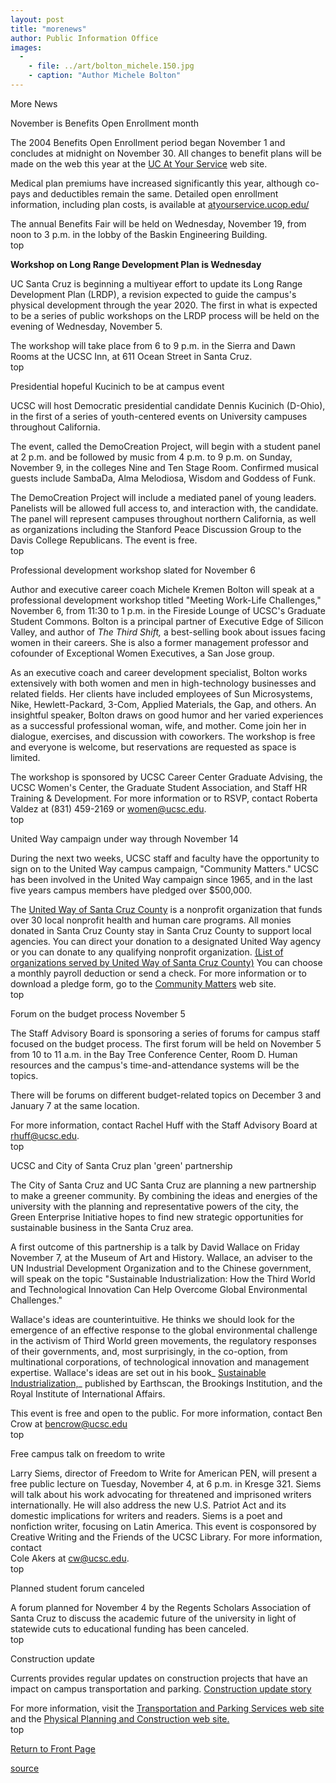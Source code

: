 ```yaml
---
layout: post
title: "morenews"
author: Public Information Office
images:
  -
    - file: ../art/bolton_michele.150.jpg
    - caption: "Author Michele Bolton"
---
```


More News

November is Benefits Open Enrollment month

The 2004 Benefits Open Enrollment period began November 1 and concludes at midnight on November 30. All changes to benefit plans will be made on the web this year at the [UC At Your Service][1] web site.  

Medical plan premiums have increased significantly this year, although co-pays and deductibles remain the same. Detailed open enrollment information, including plan costs, is available at [atyourservice.ucop.edu/][2]  

The annual Benefits Fair will be held on Wednesday, November 19, from noon to 3 p.m. in the lobby of the Baskin Engineering Building.  
top

**Workshop on Long Range Development Plan is Wednesday**

UC Santa Cruz is beginning a multiyear effort to update its Long Range Development Plan (LRDP), a revision expected to guide the campus's physical development through the year 2020. The first in what is expected to be a series of public workshops on the LRDP process will be held on the evening of Wednesday, November 5.  
  
The workshop will take place from 6 to 9 p.m. in the Sierra and Dawn Rooms at the UCSC Inn, at 611 Ocean Street in Santa Cruz.  
top

Presidential hopeful Kucinich to be at campus event

UCSC will host Democratic presidential candidate Dennis Kucinich (D-Ohio), in the first of a series of youth-centered events on University campuses throughout California.

The event, called the DemoCreation Project, will begin with a student panel at 2 p.m. and be followed by music from 4 p.m. to 9 p.m. on Sunday, November 9, in the colleges Nine and Ten Stage Room. Confirmed musical guests include SambaDa, Alma Melodiosa, Wisdom and Goddess of Funk.

The DemoCreation Project will include a mediated panel of young leaders. Panelists will be allowed full access to, and interaction with, the candidate. The panel will represent campuses throughout northern California, as well as organizations including the Stanford Peace Discussion Group to the Davis College Republicans. The event is free.  
top

Professional development workshop slated for November 6

Author and executive career coach Michele Kremen Bolton will speak at a professional development workshop titled "Meeting Work-Life Challenges," November 6, from 11:30 to 1 p.m. in the Fireside Lounge of UCSC's Graduate Student Commons. Bolton is a principal partner of Executive Edge of Silicon Valley, and author of _The Third Shift,_ a best-selling book about issues facing women in their careers. She is also a former management professor and cofounder of Exceptional Women Executives, a San Jose group.

As an executive coach and career development specialist, Bolton works extensively with both women and men in high-technology businesses and related fields. Her clients have included employees of Sun Microsystems, Nike, Hewlett-Packard, 3-Com, Applied Materials, the Gap, and others. An insightful speaker, Bolton draws on good humor and her varied experiences as a successful professional woman, wife, and mother. Come join her in dialogue, exercises, and discussion with coworkers. The workshop is free and everyone is welcome, but reservations are requested as space is limited.  

The workshop is sponsored by UCSC Career Center Graduate Advising, the UCSC Women's Center, the Graduate Student Association, and Staff HR Training & Development. For more information or to RSVP, contact Roberta Valdez at (831) 459-2169 or [women@ucsc.edu][3].  
top

United Way campaign under way through November 14

During the next two weeks, UCSC staff and faculty have the opportunity to sign on to the United Way campus campaign, "Community Matters." UCSC has been involved in the United Way campaign since 1965, and in the last five years campus members have pledged over $500,000.

The [United Way of Santa Cruz County][4] is a nonprofit organization that funds over 30 local nonprofit health and human care programs. All monies donated in Santa Cruz County stay in Santa Cruz County to support local agencies. You can direct your donation to a designated United Way agency or you can donate to any qualifying nonprofit organization. [(List of organizations served by United Way of Santa Cruz County)][5] You can choose a monthly payroll deduction or send a check. For more information or to download a pledge form, go to the [Community Matters][6] web site.  
top   

Forum on the budget process November 5

The Staff Advisory Board is sponsoring a series of forums for campus staff focused on the budget process. The first forum will be held on November 5 from 10 to 11 a.m. in the Bay Tree Conference Center, Room D. Human resources and the campus's time-and-attendance systems will be the topics.

There will be forums on different budget-related topics on December 3 and January 7 at the same location.

For more information, contact Rachel Huff with the Staff Advisory Board at [rhuff@ucsc.edu][7].  
top

UCSC and City of Santa Cruz plan 'green' partnership

The City of Santa Cruz and UC Santa Cruz are planning a new partnership to make a greener community. By combining the ideas and energies of the university with the planning and representative powers of the city, the Green Enterprise Initiative hopes to find new strategic opportunities for sustainable business in the Santa Cruz area.  

A first outcome of this partnership is a talk by David Wallace on Friday November 7, at the Museum of Art and History. Wallace, an adviser to the UN Industrial Development Organization and to the Chinese government, will speak on the topic "Sustainable Industrialization: How the Third World and Technological Innovation Can Help Overcome Global Environmental Challenges."  
  
Wallace's ideas are counterintuitive. He thinks we should look for the emergence of an effective response to the global environmental challenge in the activism of Third World green movements, the regulatory responses of their governments, and, most surprisingly, in the co-option, from multinational corporations, of technological innovation and management expertise. Wallace's ideas are set out in his book_ [Sustainable Industrialization,][8]_ published by Earthscan, the Brookings Institution, and the Royal Institute of International Affairs.  

This event is free and open to the public. For more information, contact Ben Crow at [bencrow@ucsc.edu][9]  
top

Free campus talk on freedom to write

Larry Siems, director of Freedom to Write for American PEN, will present a free public lecture on Tuesday, November 4, at 6 p.m. in Kresge 321. Siems will talk about his work advocating for threatened and imprisoned writers internationally. He will also address the new U.S. Patriot Act and its domestic implications for writers and readers. Siems is a poet and nonfiction writer, focusing on Latin America. This event is cosponsored by Creative Writing and the Friends of the UCSC Library. For more information, contact  
Cole Akers at [cw@ucsc.edu][10].  
top

Planned student forum canceled

A forum planned for November 4 by the Regents Scholars Association of Santa Cruz to discuss the academic future of the university in light of statewide cuts to educational funding has been canceled.  
top

Construction update

Currents provides regular updates on construction projects that have an impact on campus transportation and parking. [Construction update story][11]

For more information, visit the [Transportation and Parking Services web site][12] and the [Physical Planning and Construction web site.  
][13]top  
  

[Return to Front Page][14]  

[1]: http://atyourservice.ucop.edu/
[2]: http://atyourservice.ucop.edu/employees/policies/labor_relations/news_events/plan_info.html
[3]: mailto:women@ucsc.edu
[4]: http://www.unitedwaysc.org/
[5]: http://www2.ucsc.edu/united-way/Served.html
[6]: http://www2.ucsc.edu/united-way/
[7]: mailto:rhuff@ucsc.edu
[8]: http://www.earthscan.co.uk/asp/bookdetails.asp?key=1911
[9]: mailto:bencrow@ucsc.edu
[10]: mailto:cw@ucsc.edu
[11]: http://www.ucsc.edu/about/construction_plans.html
[12]: http://www2.ucsc.edu/taps/
[13]: http://www2.ucsc.edu/ppc/
[14]: http://currents.ucsc.edu/

[source](http://www1.ucsc.edu/currents/03-04/12-08/CURRENTS%20ONLINE/03-04/11-03/morenews.html "Permalink to morenews")
